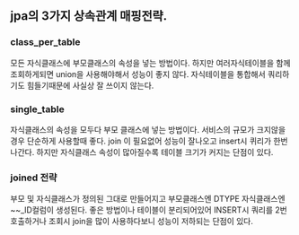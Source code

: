 

## jpa의 3가지 상속관계 매핑전략.


### class_per_table

모든 자식클래스에 부모클래스의 속성을 넣는 방법이다.
하지만 여러자식테이블을 함께 조회하게되면 union을 사용해야해서 성능이 좋지 않다.
자식테이블을 통합해서 쿼리하기도 힘들기때문에 사실상 잘 쓰이지 않는다.

### single_table

자식클래스의 속성을 모두다 부모 클래스에 넣는 방법이다.
서비스의 규모가 크지않을 경우 단순하게 사용할때 좋다.
join 이 필요없어 성능이 잘나오고 insert시 퀴리가 한번나간다.
하지만 자식클래스 속성이 많아질수록 테이블 크기가 커지는 단점이 있다.

### joined 전략
부모 및 자식클래스가 정의된 그대로 만들어지고
부모클래스엔 DTYPE  자식클래스엔 ~~_ID컬럼이 생성된다. 
좋은 방법이나 테이블이 분리되어있어 INSERT시 쿼리를 2번호출하거나 조회시 join을 많이 사용하다보니 성능이 저하되는 단점이 있다.
